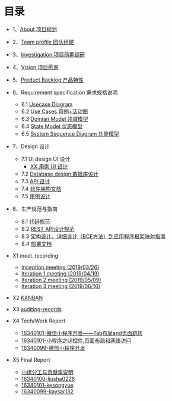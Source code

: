 # 目录

- 1、[About 项目规划](01-about.md)

- 2、[Team profile 团队组建](02-Team-profile.md)

- 3、[Investigation 项目前期调研](03-Investigation.md)

- 4、[Vision 项目愿景](04-Vision.md)

- 5、[Product Backlog 产品特性](05-Product-Backlog.md)

- 6、Requirement specification 需求规格说明
  - 6.1 [Usecase Diagram](https://github.com/rookies-sysu/Dashboard/blob/gh-pages/06-01-usecase-diagram)
  - 6.2 [Use Cases 用例+活动图](https://github.com/rookies-sysu/Dashboard/blob/gh-pages/06-02-use-cases)
  - 6.3 [Domian Model 领域模型](https://github.com/rookies-sysu/Dashboard/blob/gh-pages/06-03-domain-model)
  - 6.4 [State Model 状态模型](https://github.com/rookies-sysu/Dashboard/blob/gh-pages/06-04-state-model)
  - 6.5 [System Sequence Diagram 功能模型](https://github.com/rookies-sysu/Dashboard/blob/gh-pages/06-05-system-sequence-diagram)
  
- 7、Design 设计
  
  - 7.1 UI design UI 设计
    - [XX 用例 UI 设计](https://github.com/rookies-sysu/Dashboard/blob/gh-pages/07-01-01-XX-ui-design)
  - 7.2 [Database design 数据库设计](07-02-database-design.md)
  - 7.3 [API 设计](07-03-API.md)
  - 7.4 [软件架构文档](07-04-software-architecture-document.md)
  - 7.5 [用例设计](07-05-usecase-design.md)
- 8、生产规范与指南
  - 8.1 [代码规范](08-01-coding-standard.md)
  - 8.2 [REST API设计规范](08-02-RESTful-api-design-standard.md)
  - 8.3 [架构设计、详细设计（BCE方法）到应用程序框架映射指南](https://github.com/rookies-sysu/Dashboard/blob/gh-pages/08-03-relationship-between-ECB-framework-directory-design-logic-archit)
  - 8.4 [部署文档](08-04-deployment-doc.md)

- X1 meet_recording
  - [Inception meeting (2019/03/26)](X1-inception-meeting.md)
  - [Iteration 1 meeting (2019/04/19)](X1-iteration1-meeting.md)
  - [Iteration 2 meeting (2019/05/09)](X1-iteration2-meeting.md)
  - [Iteration 3 meeting (2019/06/10)](X1-iteration3-meeting.md)

- X2 [KANBAN](X2-KANBAN.md)

- X3 [auditing-records](X3-auditing-records.md)

- X4 Tech/Work Report

  + [16340101-微信小程序开发——Tab布局and页面跳转](https://blog.csdn.net/ke1950523491/article/category/8902342)
  + [16340101-小程序之UI控件,页面布局和网络访问](https://blog.csdn.net/ke1950523491/article/details/94359538)
  + [16340099-微信小程序开发](https://blog.csdn.net/kaysarks/article/details/89511069)
- X5 Final Report

  + [小组分工与贡献率说明](X4-group-report.md)

  - [16340100-liusha0226](X4-16340100-Final-Report.md)
  - [16340101-kesongyue](X4-16340101-kesongyue.md)
  - [16340099-kaysar132](X4-16340099-kaysar.md)

